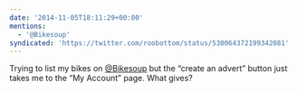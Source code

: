```yaml
---
date: '2014-11-05T18:11:29+00:00'
mentions:
  - '@Bikesoup'
syndicated: 'https://twitter.com/roobottom/status/530064372199342081'
---
```

Trying to list my bikes on [@Bikesoup](https://twitter.com/@Bikesoup) but the “create an advert” button just takes me to the “My Account” page. What gives?
